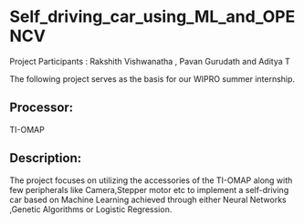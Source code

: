 # Self_driving_car_using_ML_and_OPENCV
Project Participants : Rakshith Vishwanatha , Pavan Gurudath and Aditya T

The following project serves as the basis for our WIPRO summer internship.

Processor: 
-----------------------------------
TI-OMAP 


Description: 
-----------------------------------
The project focuses on utilizing the accessories of the TI-OMAP along with few peripherals like
Camera,Stepper motor etc to implement a self-driving car based on Machine Learning achieved through 
either Neural Networks ,Genetic Algorithms or Logistic Regression.
